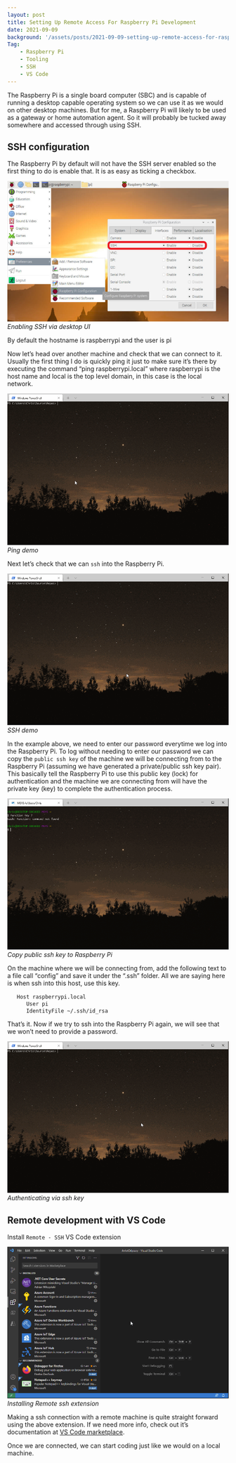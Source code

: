 ```yaml
---
layout: post
title: Setting Up Remote Access For Raspberry Pi Development
date: 2021-09-09
background: '/assets/posts/2021-09-09-setting-up-remote-access-for-raspberry-pi-development/post-banner-2021-09-09-setting-up-remote-access-for-raspberry-pi-development.jpg'
Tag:
    - Raspberry Pi
    - Tooling
    - SSH
    - VS Code
---
```


The Raspberry Pi is a single board computer (SBC) and is capable of running a desktop capable operating system so we can use it as we would on other desktop machines. But for me, a Raspberry Pi will likely to be used as a gateway or home automation agent. So it will probably be tucked away somewhere and accessed through using SSH.

## SSH configuration

The Raspberry Pi by default will not have the SSH server enabled so the first thing to do is enable that. It is as easy as ticking a checkbox.

![Enabling SSH via desktop UI](/assets/posts/2021-09-09-setting-up-remote-access-for-raspberry-pi-development/gui-version-of-enabling-ssh.jpg)
_Enabling SSH via desktop UI_

By default the hostname is raspberrypi and the user is pi

Now let’s head over another machine and check that we can connect to it. Usually the first thing I do is quickly ping it just to make sure it’s there by executing the command “ping raspberrypi.local” where raspberrypi is the host name and local is the top level domain, in this case is the local network.

![Ping demo](/assets/posts/2021-09-09-setting-up-remote-access-for-raspberry-pi-development/pi_ping_test.gif)
_Ping demo_

Next let’s check that we can `ssh` into the Raspberry Pi.

![SSH demo](/assets/posts/2021-09-09-setting-up-remote-access-for-raspberry-pi-development/pi_ssh_test.gif)
_SSH demo_

In the example above, we need to enter our password everytime we log into the Raspberry Pi. To log without needing to enter our password we can copy the `public ssh key` of the machine we will be connecting from to the Raspberry Pi (assuming we have generated a private/public ssh key pair). This basically tell the Raspberry Pi to use this public key (lock) for authentication and the machine we are connecting from will have the private key (key) to complete the authentication process.

![Copy public ssh key to Raspberry Pi](/assets/posts/2021-09-09-setting-up-remote-access-for-raspberry-pi-development/copy_ssh_key_to_pi.gif)
_Copy public ssh key to Raspberry Pi_

On the machine where we will be connecting from, add the following text to a file call “config” and save it under the “.ssh” folder. All we are saying here is when ssh into this host, use this key.

```
   Host raspberrypi.local
      User pi
      IdentityFile ~/.ssh/id_rsa
```

That’s it. Now if we try to ssh into the Raspberry Pi again, we will see that we won’t need to provide a password.

![Authenticating via ssh key](/assets/posts/2021-09-09-setting-up-remote-access-for-raspberry-pi-development/ssh_into_pi_without_password.gif)
_Authenticating via ssh key_

## Remote development with VS Code

Install `Remote - SSH` VS Code extension

![Installing Remote ssh extension](/assets/posts/2021-09-09-setting-up-remote-access-for-raspberry-pi-development/install_vscode_ssh_extension.gif)
_Installing Remote ssh extension_

Making a ssh connection with a remote machine is quite straight forward using the above extension. If we need more info, check out it’s documentation at [VS Code marketplace](https://marketplace.visualstudio.com/items?itemName=ms-vscode-remote.remote-ssh).

Once we are connected, we can start coding just like we would on a local machine.
